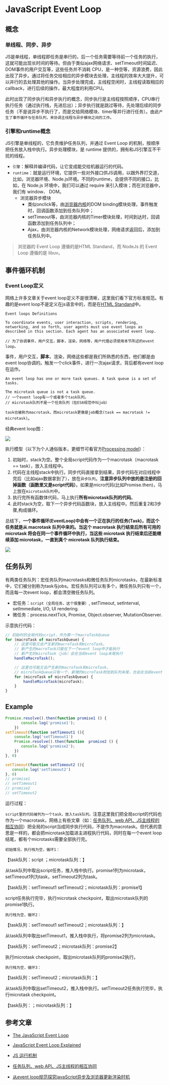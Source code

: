 # JavaScript Event Loop

## 概念

### 单线程、同步、异步

JS是单线程，单线程即任务是串行的，后一个任务需要等待前一个任务的执行，这就可能出现长时间的等待。但由于类似ajax网络请求、setTimeout时间延迟、DOM事件的用户交互等，这些任务并不消耗 CPU，是一种空等，资源浪费，因此出现了异步。通过将任务交给相应的异步模块去处理，主线程的效率大大提升，可以并行的去处理其他的操作。当异步处理完成，主线程空闲时，主线程读取相应的callback，进行后续的操作，最大程度的利用CPU。

此时出现了同步执行和异步执行的概念，同步执行是主线程按照顺序，CPU串行执行任务（通过执行栈，先进后出）；异步执行就是跳过等待，先处理后续的同步任务（不是说异步不执行了，而是交给网络模块、timer等并行进行任务）。由此`产生了事件循环与任务队列，来协调主线程与异步模块之间的工作。`

### 引擎和runtime概念

JS引擎是单线程的，它负责维护任务队列，并通过 Event Loop 的机制，按顺序把任务放入栈中执行。异步处理模块，是 runtime 提供的，拥有和JS引擎互不干扰的线程。

* `引擎`：解释并编译代码，让它变成能交给机器运行的代码。
* `runtime`：就是运行环境，它提供一些对外接口供JS调用，以跟外界打交道，比如，浏览器环境、Node.js环境。不同的runtime，会提供不同的接口，比如，在 Node.js 环境中，我们可以通过 require 来引入模块；而在浏览器中，我们有 window、 DOM。
    * 浏览器异步模块
        * 类似onclick等，由[浏览器内核](./http-base-2.browser.md)的DOM binding模块处理，事件触发时，回调函数添加到任务队列中；
        * setTimeout等，由浏览器内核的Timer模块处理，时间到达时，回调函数添加到任务队列中；
        * Ajax，由浏览器内核的Network模块处理，网络请求返回后，添加到任务队列中。
> 浏览器的 Event Loop 遵循的是HTML Standand，而 NodeJs 的 Event Loop 遵循的是 libuv。

## 事件循环机制

### Event Loop定义

网络上许多文章关于event loop定义不是很清晰，这里我们看下官方标准规范。有趣的是event loop不是定义在js语言中的，而是在[HTML Standand](https://html.spec.whatwg.org/multipage/webappapis.html#event-loops)中。

```
Event loops Definitions

To coordinate events, user interaction, scripts, rendering, networking, and so forth, user agents must use event loops as described in this section. Each agent has an associated event loop.

// 为了协调事件，用户交互，脚本，渲染，网络等，用户代理必须使用本节所述的event loop。
```
事件，用户交互，**脚本**，渲染，网络这些都是我们所熟悉的东西，他们都是由event loop协调的。触发一个click事件，进行一次ajax请求，背后都有event loop在运作。

```
An event loop has one or more task queues. A task queue is a set of tasks.

The microtask queue is not a task queue.
// 一个event loop有一个或者多个task队列。
// microtask队列不是一个任务队列（在ES6规范中叫job）
```

`task也被称为macrotask，而microtask更像是job概念(task == macrotask != microtask)`。

经典event loop图：

![](https://cdn-images-1.medium.com/max/800/1*7GXoHZiIUhlKuKGT22gHmA.png)

执行模型（以下为个人通俗版本，更细节可看官方[Processing model](https://html.spec.whatwg.org/multipage/webappapis.html#event-loop-processing-model)）：

1. 初始时，stack为空。整个全局script代码作为一个macrotask（macrotask == task），放入主线程中。
2. 代码在主线程stack中执行。同步代码直接拿到结果，异步代码在对应线程中完后（比如ajax数据拿到了），放在`异步队列`。**注意异步队列中放的是注册的回掉函数（函数里又是script代码）**。如果是micro代码(比如Promise.then)，马上放在`microtask队列`中。
3. 执行完所有函数体代码，马上执行**所有microtask队列的代码**。
4. 此时stack为空，取下一个异步代码函数块，放入主线程中。然后重复2和3步骤,构成循环。

总结下，**一个事件循环(EventLoop)中会有一个正在执行的任务(Task)，而这个任务就是从 macrotask 队列中来的。当这个 macrotask 执行结束后所有可用的 microtask 将会在同一个事件循环中执行，当这些 microtask 执行结束后还能继续添加 microtask，一直到真个 microtask 队列执行结束。**

![](https://cdn-images-1.medium.com/max/1200/1*64BQlpR00yfDKsXVv9lnIg.png)

## 任务队列

有两类任务队列：宏任务队列macrotasks和微任务队列microtasks，在最新标准中，它们被分别称为task与jobs。宏任务队列可以有多个，微任务队列只有一个，而且每一次event loop，都会清空微任务队列。

* 宏任务：`script（全局任务，这个很重要）`, setTimeout, setInterval, setImmediate, I/O, UI rendering.
* 微任务：process.nextTick, Promise, Object.observer, MutationObserver.

示意执行代码：
``` js
// 初始时的全局代码script，作为第一个macroTaskQueue
for (macroTask of macroTaskQueue) {
    // 这里可能又会产生新的macroTask和microTask。
    // 新产生的macroTask只能在下一个event loop中才能执行
    // 新产生的microTask（job）会在当前event loop末尾执行
    handleMacroTask();

    // 这里也可能又会产生新的macroTask和microTask。
    // microTaskQueue只有一个，新增的microTask附加到队列末尾，也会在当前event loop执行，而不是在下一个event loop循环
    for (microTask of microTaskQueue) {
        handleMicroTask(microTask);
    }
}
```

## Example

``` js
Promise.resolve().then(function promise1 () {
       console.log('promise1');
    })
setTimeout(function setTimeout1 (){
    console.log('setTimeout1')
    Promise.resolve().then(function  promise2 () {
       console.log('promise2');
    })
}, 0)

setTimeout(function setTimeout2 (){
   console.log('setTimeout2')
}, 0)
// promise1
// setTimeout1
// promise2
// setTimeout2
```

运行过程：

`script里的代码被列为一个task，放入task队列。`注意这里我们把全局script的代码也作为一个macrotask，网络上有些文章（如：[任务队列、web API、JS主线程的相互协同](https://www.cnblogs.com/hity-tt/p/6733062.html)）把全局的script当成同步执行代码，不是作为macrotask。但代表的意思是一样的，都会把microtask加载进主进程执行代码，同时在每一个event loop结尾，都有个microtasks需要全部执行完。

`初始情况，执行栈为空，循环1：`

【task队列：script ；microtask队列：】

从task队列中取出script任务，推入栈中执行。promise1列为microtask，setTimeout1列为task，setTimeout2列为task。

【task队列：setTimeout1 setTimeout2；microtask队列：promise1】

script任务执行完毕，执行microtask checkpoint，取出microtask队列的promise1执行。

`执行栈为空，循环2：`

【task队列：setTimeout1 setTimeout2；microtask队列：】

从task队列中取出setTimeout1，推入栈中执行，将promise2列为microtask。

【task队列：setTimeout2；microtask队列：promise2】

执行microtask checkpoint，取出microtask队列的promise2执行。

`执行栈为空，循环3：`

【task队列：setTimeout2；microtask队列：】

从task队列中取出setTimeout2，推入栈中执行。setTimeout2任务执行完毕，执行microtask checkpoint。

【task队列：；microtask队列：】

## 参考文章

* [The JavaScript Event Loop](https://flaviocopes.com/javascript-event-loop/)

* [JavaScript Event Loop Explained](https://medium.com/front-end-weekly/javascript-event-loop-explained-4cd26af121d4)

* [JS 运行机制](https://ustbhuangyi.github.io/vue-analysis/reactive/next-tick.html)

* [任务队列、web API、JS主线程的相互协同](https://www.cnblogs.com/hity-tt/p/6733062.html)

* [从event loop规范探究javaScript异步及浏览器更新渲染时机](https://github.com/aooy/blog/issues/5)